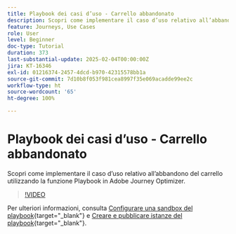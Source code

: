 ```yaml
---
title: Playbook dei casi d’uso - Carrello abbandonato
description: Scopri come implementare il caso d’uso relativo all’abbandono del carrello utilizzando la funzione Playbook in Adobe Journey Optimizer (AJO).
feature: Journeys, Use Cases
role: User
level: Beginner
doc-type: Tutorial
duration: 373
last-substantial-update: 2025-02-04T00:00:00Z
jira: KT-16346
exl-id: 01216374-2457-4dcd-b970-42315578bb1a
source-git-commit: 7d10b8f053f981cea8997f35e069acadde99ee2c
workflow-type: ht
source-wordcount: '65'
ht-degree: 100%

---
```


# Playbook dei casi d’uso - Carrello abbandonato

Scopri come implementare il caso d’uso relativo all’abbandono del carrello utilizzando la funzione Playbook in Adobe Journey Optimizer.

>[!VIDEO](https://video.tv.adobe.com/v/3443972/?learn=on&enablevpops&captions=ita)

Per ulteriori informazioni, consulta [Configurare una sandbox del playbook](https://experienceleague.adobe.com/it/docs/platform-learn/tutorials/use-case-playbooks/configure-a-playbook-sandbox){target="_blank"} e [Creare e pubblicare istanze del playbook](https://experienceleague.adobe.com/it/docs/platform-learn/tutorials/use-case-playbooks/create-and-publish-a-playbook-instance){target="_blank"}.
